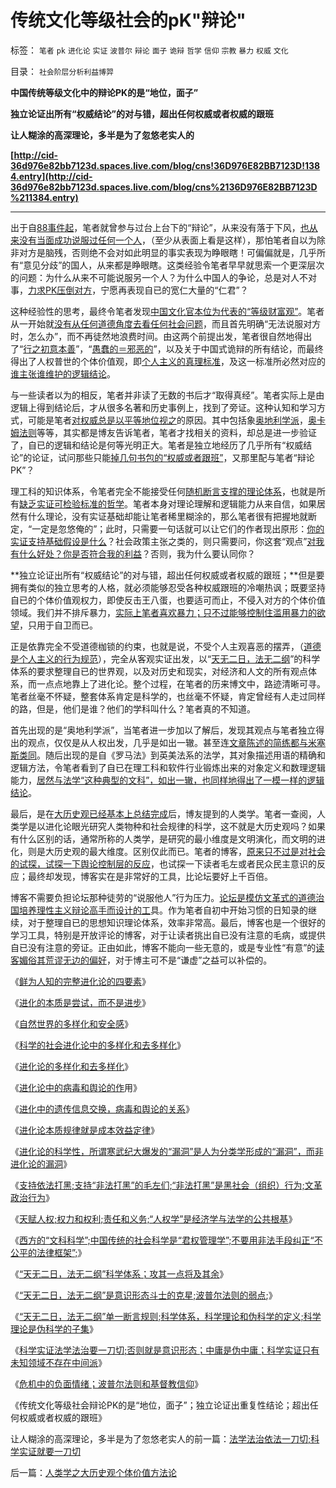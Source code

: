 # 传统文化等级社会的pK&quot;辩论&quot;

标签： `笔者` `pk` `进化论` `实证` `波普尔` `辩论` `面子` `诡辩` `哲学` `信仰` `宗教` `暴力` `权威` `文化` 

目录： `社会阶层分析利益博羿`

**中国传统等级文化中的辩论PK的是“地位，面子”**

**独立论证出所有“权威结论”的对与错，超出任何权威或者权威的跟班**

**让人糊涂的高深理论，多半是为了忽悠老实人的**

**[http://cid-36d976e82bb7123d.spaces.live.com/blog/cns!36D976E82BB7123D!1384.entry](http://cid-36d976e82bb7123d.spaces.live.com/blog/cns%2136D976E82BB7123D%211384.entry)**

****

出于自[88事件起](http://darthvad.blog.163.com/blog/static/5339947020094251031015/)，笔者就曾参与过台上台下的“辩论”，从来没有落于下风，[也从来没有当面成功说服过任何一个人](../../../2010/1/6/读而不知书不如改读佛经.md)，（至少从表面上看是这样），那怕笔者自以为除非对方是脑残，否则绝不会对如此明显的事实表现为睁眼瞎！可偏偏就是，几乎所有“意见分歧”的国人，从来都是睁眼瞎。这类经验令笔者早早就思索一个更深层次的问题：为什么从来不可能说服另一个人？为什么中国人的争论，总是对人不对事，[力求PK压倒对方](../../../2008/10/10/中国式诡辩：官本位文化之权位崇拜心魔.md)，宁愿再表现自已的宽仁大量的“仁君”？

这种经验性的思考，最终令笔者发现[中国文化官本位为代表的“等级财富观”](../../../2009/12/8/奴隶社会中的财富衡量标准.md)。笔者从一开始就[没有从任何道德角度去看任何社会问题](http://blog.sina.com.cn/s/blog_5563a64d0100eylp.html)，而且首先明确“无法说服对方时，怎么办”，而不再徒然地浪费时间。由这两个前提出发，笔者很自然地得出了“[行之初意本善](../../../2009/9/23/孟荀人之初善恶之争及“行之初意本善”.md)”，“[愚蠢的＝邪恶的](../../../2010/5/11/邪恶的本质是愚蠢！.md)”，以及关于中国式诡辩的所有结论，而最终得出了人权普世的个体价值观，即[个人主义的真理标准](../../../2009/12/4/科学的真理标准和绝对的“真理标准”.md)，及这一标准所必然对应的[谁主张谁维护的逻辑结论](../../../2010/5/12/法治什么条件下是合理的？是低成本的？.md)。

与一些读者以为的相反，笔者并非读了无数的书后才“取得真经”。笔者实际上是由逻辑上得到结论后，才从很多名著和历史事例上，找到了旁证。这种认知和学习方式，可能是笔者[对权威总是以平等地位视之](../../../2010/4/26/认人只能污合，认理可以成军.md)的原因。其中包括象[奥地利学派](../../../2010/3/8/奥地利学派天生就是“边缘”经济学派.md)，[奥卡姆法则](../../../2010/1/5/存实除虚的奥卡姆剃刀法则.md)等等，其实都是博友告诉笔者，笔者才找相关的资料，却总是进一步验证了，自已的逻辑和结论是何等光明正大。笔者是独立地经历了几乎所有“权威结论”的论证，试问那些只能[掉几句书包的“权威或者跟班”](../../../2009/7/17/培养听话的跟班，中国传统读书误区.md)，又那里配与笔者“辩论PK”？

理工科的知识体系，令笔者完全不能接受任何[随机断言支撑的理论体系](../../../2009/7/5/为什么科学陈述比哲学断言诡辩有说服力.md)，也就是所有[缺乏实证可检验标准的哲学](../../../2010/2/11/“议论哲学”，不要“讨论哲学”.md)。笔者本身对理论理解和逻辑能力从来自信，如果居然有什么理论，没有实证基础却能让笔者稀里糊涂的，那么笔者很有把握地就断定，“一定是忽悠俺的”；此时，只需要一句话就可以让它们的作者现出原形：[你的实证支持基础假设是什么](../../../2010/1/9/“白马非马”与辩证法和实证和科学理论.md)？社会政策主张之类的，则只需要问，你这套“观点”[对我有什么好处？你是否符合我的利益](http://blog.sina.com.cn/s/blog_5563a64d0100dfvx.html)？否则，我为什么要认同你？

**独立论证出所有“权威结论”的对与错，超出任何权威或者权威的跟班；**但是要拥有类似的独立思考的人格，就必须能够忍受各种权威跟班的冷嘲热讽；既要坚持自已的个体价值观权力，即使反击王八蛋，也要适可而止，不侵入对方的个体价值领域。我们并不排斥暴力，[实际上笔者喜欢暴力；只不过能够控制住滥用暴力的欲望](http://hi.baidu.com/darthchn/blog/item/5466a49449f3f7007bf48097.html)，只用于自卫而已。



正是依靠完全不受道德枷锁的约束，也就是说，不受个人主观喜恶的摆弄，（[道德是个人主义的行为规范](../../../2009/3/11/信仰，个人世界观的基础断言；不是绝对的道德标准.md)），完全从客观实证出发，以“[天无二日，法无二纲](../../../2010/5/27/进化论没有道德的概念；科学没有道德的园地.md)”的科学体系的要求整理自已的世界观，以及对历史和现实，对经济和人文的所有观点体系，而一点点地靠上了进化论。整个过程，在笔者的历来博文中，路迹清晰可寻。笔者丝毫不怀疑，整套体系肯定是科学的，也丝毫不怀疑，肯定曾经有人走过同样的路，但是，他们是谁？他们的学科叫什么？笔者真的不知道。

首先出现的是“奥地利学派”，当笔者进一步加以了解后，发现其观点与笔者独立得出的观点，仅仅是从人权出发，几乎是如出一辙。甚至连[文章陈述的简练都与米塞斯类同](../../../2010/3/7/米塞斯是科学陈述不杂繁冗的文学典范.md)。随后出现的是自《罗马法》到英美法系的法学，其对象描述用语的精确和逻辑方法，令笔者看到了自已在理工科和软件行业锻炼出来的对象定义和数理逻辑能力，[居然与法学“这种典型的文科”，如出一辙，也同样地得出了一模一样的逻辑结论](../../../2010/5/27/社会趋势，存在即合理.md)。

最后，是在[大历史观已经基本上总结完成](../../../2010/5/9/真实的历史可以比文学更精彩.md)后，博友提到的人类学。笔者一查阅，人类学是以进化论眼光研究人类物种和社会规律的科学，这不就是大历史观吗？如果有什么区别的话，通常所称的人类学，是研究的最小维度是文明演化，而文明的进化，则是大历史观的最大维度。区别仅此而已。笔者的博客，[原来只不过是对社会的试探，试探一下舆论控制层的反应](../../../2009/1/24/博客是试探社会人性意识的探针.md)，也试探一下读者毛左或者民众民主意识的反应；最终却发现，博客实在是非常好的工具，比论坛要好上千百倍。

博客不需要负担论坛那种徒劳的“说服他人”行为压力。[论坛是模仿文革式的道德治国培养理性主义辩论高手而设计的工](../../../2010/6/1/文革之祸不在于扣帽子;有人的地方就有帽子.md)具。作为笔者自初中开始习惯的日知录的继续，对于整理自已的思想知识理论体系，效率非常高。最后，博客也是一个很好的学习工具，特别是开放评论的博客，对于让读者挑出自已没有注意的毛病，或提供自已没有注意的旁证。正由如此，博客不能向一些无意的，或是专业性“有意”的[读客媚俗其荒谬无边的偏好](../../../2009/6/30/博客媚俗丧失独立观点就没有价值了.md)，对于博主可不是“谦虚”之益可以补偿的。

《[鲜为人知的完整进化论的四要素](../../../2009/4/30/鲜为人知的完整进化论的四要素.md)》

《[进化的本质是尝试，而不是进步](../../../2009/4/28/用阶段性社会发展史理解人类社会是误读社会进化.md)》

《[自然世界的多样化和安全感](../../../2009/9/30/自然世界的多样化和安全感.md)》

《[科学的社会进化论中的多样化和去多样化](../../../2009/5/3/科学的社会进化论中的多样化和去多样化.md)》

《[进化论的多样化和去多样化](../../../2009/5/2/进化论的多样化和去多样化.md)》

《[进化论中的病毒和舆论的作](../../../2009/5/5/控制舆论，等于引火烧身.md)用》

《[进化中的遗传信息交换，病毒和舆论的关系](../../../2009/5/4/进化中的遗传信息交换，病毒和舆论的关系.md)》

《[进化论本质规律就是成本效益定律](../../../2010/1/15/进化论本质规律就是成本效益定律.md)》

《[进化论的科学性，所谓寒武纪大爆发的“漏洞”是人为分类学形成的“漏洞”，而非进化论的漏洞](../../../2009/2/18/进化论的科学性；回应马恩基督教的质难.md)》

《[支持依法打黑;支持“非法打黑”的毛左们;“非法打黑”是黑社会（组织）行为;文革政治行为](../../../2010/6/10/支持广州等地政府依法打黑.md)》

《[天赋人权;权力和权利;责任和义务;“人权学”是经济学与法学的公共根基](../../../2010/6/10/“人权学”是经济学与法学的共同根基.md)》

《[西方的“文科科学”;中国传统的社会科学是“君权管理学”;不要用非法手段纠正“不公平的法律框架”;](../../../2010/6/10/“人权学”是经济学与法学的共同根基.md)》

《[“天无二日，法无二纲”科学体系；攻其一点将及其余](../../../2010/6/10/“天无二日，法无二纲”科学体系基本要求.md)》

《[“天无二日，法无二纲”是意识形态斗士的克星;波普尔法则的弱点](../../../2010/6/11/“天无二日，法无二纲”波普尔法则的弱点.md);》

《[“天无二日，法无二纲”单一断言规则;科学体系，科学理论和伪科学的定义;科学理论是伪科学的子集](../../../2010/6/11/“天无二日，法无二纲”单一断言规则.md)》

《[科学实证法学法治要一刀切;否则就是意识形态；中庸是伪中庸；科学实证只有未知领域不存在中间派](../../../2010/6/11/法学法治依法一刀切;科学实证就要一刀切.md)》

《[危机中的负面情绪；波普尔法则和基督教信仰](../../../2010/6/11/危机中的负面情绪；波普尔法则.md)》

《传统文化等级社会辩论PK的是“地位，面子”；独立论证出重复性结论；超出任何权威或者权威的跟班》

让人糊涂的高深理论，多半是为了忽悠老实人的前一篇：[法学法治依法一刀切;科学实证就要一刀切](../../../2010/6/11/法学法治依法一刀切;科学实证就要一刀切.md)

后一篇：[人类学之大历史观个体价值方法论](../../../2010/6/12/人类学之大历史观个体价值方法论.md)